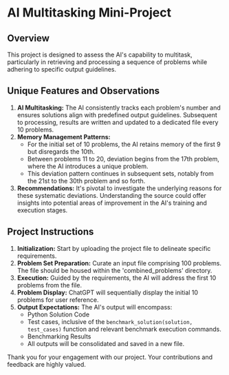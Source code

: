 
# AI Multitasking Mini-Project

## Overview
This project is designed to assess the AI's capability to multitask, particularly in retrieving and processing a sequence of problems while adhering to specific output guidelines.

## Unique Features and Observations

1. **AI Multitasking:** The AI consistently tracks each problem's number and ensures solutions align with predefined output guidelines. Subsequent to processing, results are written and updated to a dedicated file every 10 problems.
2. **Memory Management Patterns:** 
   - For the initial set of 10 problems, the AI retains memory of the first 9 but disregards the 10th.
   - Between problems 11 to 20, deviation begins from the 17th problem, where the AI introduces a unique problem.
   - This deviation pattern continues in subsequent sets, notably from the 21st to the 30th problem and so forth.
3. **Recommendations:** It's pivotal to investigate the underlying reasons for these systematic deviations. Understanding the source could offer insights into potential areas of improvement in the AI's training and execution stages.

## Project Instructions

1. **Initialization:** Start by uploading the project file to delineate specific requirements.
2. **Problem Set Preparation:** Curate an input file comprising 100 problems. The file should be housed within the 'combined_problems' directory.
3. **Execution:** Guided by the requirements, the AI will address the first 10 problems from the file.
4. **Problem Display:** ChatGPT will sequentially display the initial 10 problems for user reference.
5. **Output Expectations:** The AI's output will encompass:
    - Python Solution Code
    - Test cases, inclusive of the `benchmark_solution(solution, test_cases)` function and relevant benchmark execution commands.
    - Benchmarking Results
    - All outputs will be consolidated and saved in a new file.

Thank you for your engagement with our project. Your contributions and feedback are highly valued.
